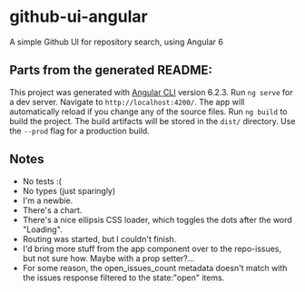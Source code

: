 # github-ui-angular

A simple Github UI for repository search, using Angular 6

## Parts from the generated README:

This project was generated with [Angular CLI](https://github.com/angular/angular-cli) version 6.2.3.
Run `ng serve` for a dev server. Navigate to `http://localhost:4200/`. The app will automatically reload if you change any of the source files.
Run `ng build` to build the project. The build artifacts will be stored in the `dist/` directory. Use the `--prod` flag for a production build.

## Notes

- No tests :(
- No types (just sparingly)
- I'm a newbie.
- There's a chart.
- There's a nice ellipsis CSS loader, which toggles the dots after the word "Loading".
- Routing was started, but I couldn't finish.
- I'd bring more stuff from the app component over to the repo-issues, but not sure how. Maybe with a prop setter?...
- For some reason, the open_issues_count metadata doesn't match with the issues response filtered to the state:"open" items.
